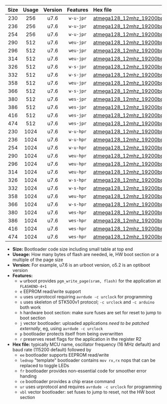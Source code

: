 |Size|Usage|Version|Features|Hex file|
|:-:|:-:|:-:|:-:|:--|
|230|256|u7.6|`w-u-jpr`|[atmega128_12mhz_19200bps_ur_vbl.hex](https://raw.githubusercontent.com/stefanrueger/urboot/main//atmega128_12mhz_19200bps_ur_vbl.hex)|
|236|256|u7.6|`w-u-jpr`|[atmega128_12mhz_19200bps_lednop_ur_vbl.hex](https://raw.githubusercontent.com/stefanrueger/urboot/main//atmega128_12mhz_19200bps_lednop_ur_vbl.hex)|
|254|256|u7.6|`w-u-jpr`|[atmega128_12mhz_19200bps_lednop_fr_ur_vbl.hex](https://raw.githubusercontent.com/stefanrueger/urboot/main//atmega128_12mhz_19200bps_lednop_fr_ur_vbl.hex)|
|290|512|u7.6|`weu-jpr`|[atmega128_12mhz_19200bps_ee_ur_vbl.hex](https://raw.githubusercontent.com/stefanrueger/urboot/main//atmega128_12mhz_19200bps_ee_ur_vbl.hex)|
|296|512|u7.6|`weu-jpr`|[atmega128_12mhz_19200bps_ee_lednop_ur_vbl.hex](https://raw.githubusercontent.com/stefanrueger/urboot/main//atmega128_12mhz_19200bps_ee_lednop_ur_vbl.hex)|
|314|512|u7.6|`weu-jpr`|[atmega128_12mhz_19200bps_ee_lednop_fr_ur_vbl.hex](https://raw.githubusercontent.com/stefanrueger/urboot/main//atmega128_12mhz_19200bps_ee_lednop_fr_ur_vbl.hex)|
|326|512|u7.6|`w-s-jpr`|[atmega128_12mhz_19200bps_vbl.hex](https://raw.githubusercontent.com/stefanrueger/urboot/main//atmega128_12mhz_19200bps_vbl.hex)|
|332|512|u7.6|`w-s-jpr`|[atmega128_12mhz_19200bps_lednop_vbl.hex](https://raw.githubusercontent.com/stefanrueger/urboot/main//atmega128_12mhz_19200bps_lednop_vbl.hex)|
|358|512|u7.6|`weu-jpr`|[atmega128_12mhz_19200bps_ee_lednop_fr_ce_ur_vbl.hex](https://raw.githubusercontent.com/stefanrueger/urboot/main//atmega128_12mhz_19200bps_ee_lednop_fr_ce_ur_vbl.hex)|
|366|512|u7.6|`w-s-jpr`|[atmega128_12mhz_19200bps_lednop_fr_vbl.hex](https://raw.githubusercontent.com/stefanrueger/urboot/main//atmega128_12mhz_19200bps_lednop_fr_vbl.hex)|
|380|512|u7.6|`wes-jpr`|[atmega128_12mhz_19200bps_ee_vbl.hex](https://raw.githubusercontent.com/stefanrueger/urboot/main//atmega128_12mhz_19200bps_ee_vbl.hex)|
|386|512|u7.6|`wes-jpr`|[atmega128_12mhz_19200bps_ee_lednop_vbl.hex](https://raw.githubusercontent.com/stefanrueger/urboot/main//atmega128_12mhz_19200bps_ee_lednop_vbl.hex)|
|416|512|u7.6|`wes-jpr`|[atmega128_12mhz_19200bps_ee_lednop_fr_vbl.hex](https://raw.githubusercontent.com/stefanrueger/urboot/main//atmega128_12mhz_19200bps_ee_lednop_fr_vbl.hex)|
|474|512|u7.6|`wes-jpr`|[atmega128_12mhz_19200bps_ee_lednop_fr_ce_vbl.hex](https://raw.githubusercontent.com/stefanrueger/urboot/main//atmega128_12mhz_19200bps_ee_lednop_fr_ce_vbl.hex)|
|230|1024|u7.6|`w-u-hpr`|[atmega128_12mhz_19200bps_ur.hex](https://raw.githubusercontent.com/stefanrueger/urboot/main//atmega128_12mhz_19200bps_ur.hex)|
|236|1024|u7.6|`w-u-hpr`|[atmega128_12mhz_19200bps_lednop_ur.hex](https://raw.githubusercontent.com/stefanrueger/urboot/main//atmega128_12mhz_19200bps_lednop_ur.hex)|
|254|1024|u7.6|`w-u-hpr`|[atmega128_12mhz_19200bps_lednop_fr_ur.hex](https://raw.githubusercontent.com/stefanrueger/urboot/main//atmega128_12mhz_19200bps_lednop_fr_ur.hex)|
|290|1024|u7.6|`weu-hpr`|[atmega128_12mhz_19200bps_ee_ur.hex](https://raw.githubusercontent.com/stefanrueger/urboot/main//atmega128_12mhz_19200bps_ee_ur.hex)|
|296|1024|u7.6|`weu-hpr`|[atmega128_12mhz_19200bps_ee_lednop_ur.hex](https://raw.githubusercontent.com/stefanrueger/urboot/main//atmega128_12mhz_19200bps_ee_lednop_ur.hex)|
|314|1024|u7.6|`weu-hpr`|[atmega128_12mhz_19200bps_ee_lednop_fr_ur.hex](https://raw.githubusercontent.com/stefanrueger/urboot/main//atmega128_12mhz_19200bps_ee_lednop_fr_ur.hex)|
|326|1024|u7.6|`w-s-hpr`|[atmega128_12mhz_19200bps.hex](https://raw.githubusercontent.com/stefanrueger/urboot/main//atmega128_12mhz_19200bps.hex)|
|332|1024|u7.6|`w-s-hpr`|[atmega128_12mhz_19200bps_lednop.hex](https://raw.githubusercontent.com/stefanrueger/urboot/main//atmega128_12mhz_19200bps_lednop.hex)|
|358|1024|u7.6|`weu-hpr`|[atmega128_12mhz_19200bps_ee_lednop_fr_ce_ur.hex](https://raw.githubusercontent.com/stefanrueger/urboot/main//atmega128_12mhz_19200bps_ee_lednop_fr_ce_ur.hex)|
|366|1024|u7.6|`w-s-hpr`|[atmega128_12mhz_19200bps_lednop_fr.hex](https://raw.githubusercontent.com/stefanrueger/urboot/main//atmega128_12mhz_19200bps_lednop_fr.hex)|
|380|1024|u7.6|`wes-hpr`|[atmega128_12mhz_19200bps_ee.hex](https://raw.githubusercontent.com/stefanrueger/urboot/main//atmega128_12mhz_19200bps_ee.hex)|
|386|1024|u7.6|`wes-hpr`|[atmega128_12mhz_19200bps_ee_lednop.hex](https://raw.githubusercontent.com/stefanrueger/urboot/main//atmega128_12mhz_19200bps_ee_lednop.hex)|
|416|1024|u7.6|`wes-hpr`|[atmega128_12mhz_19200bps_ee_lednop_fr.hex](https://raw.githubusercontent.com/stefanrueger/urboot/main//atmega128_12mhz_19200bps_ee_lednop_fr.hex)|
|474|1024|u7.6|`wes-hpr`|[atmega128_12mhz_19200bps_ee_lednop_fr_ce.hex](https://raw.githubusercontent.com/stefanrueger/urboot/main//atmega128_12mhz_19200bps_ee_lednop_fr_ce.hex)|

- **Size:** Bootloader code size including small table at top end
- **Useage:** How many bytes of flash are needed, ie, HW boot section or a multiple of the page size
- **Version:** For example, u7.6 is an urboot version, o5.2 is an optiboot version
- **Features:**
  + `w` urboot provides `pgm_write_page(sram, flash)` for the application at `FLASHEND-4+1`
  + `e` EEPROM read/write support
  + `u` uses urprotocol requiring `avrdude -c urclock` for programming
  + `s` uses skeleton of STK500v1 protocol; `-c urclock` and `-c arduino` both work
  + `h` hardware boot section: make sure fuses are set for reset to jump to boot section
  + `j` vector bootloader: uploaded applications *need to be patched externally*, eg, using `avrdude -c urclock`
  + `p` bootloader protects itself from being overwritten
  + `r` preserves reset flags for the application in the register R2
- **Hex file:** typically MCU name, oscillator frequency (16 MHz default) and baud rate (115200 default) followed by
  + `ee` bootloader supports EEPROM read/write
  + `lednop` "template" bootloader contains `mov rx,rx` nops that can be replaced to toggle LEDs
  + `fr` bootloader provides non-essential code for smoother error handing
  + `ce` bootloader provides a chip erase command
  + `ur` uses urprotocol and requires `avrdude -c urclock` for programming
  + `vbl` vector bootloader: set fuses to jump to reset, not the HW boot section
